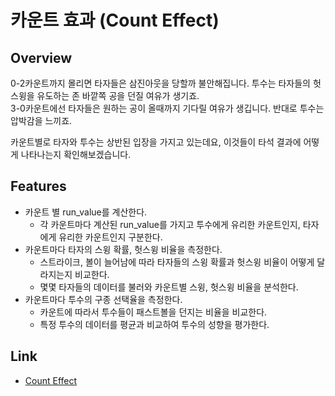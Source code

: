 # 카운트 효과 (Count Effect)

## Overview
0-2카운트까지 몰리면 타자들은 삼진아웃을 당할까 불안해집니다. 투수는 타자들의 헛스윙을 유도하는 존 바깥쪽 공을 던질 여유가 생기죠.   
3-0카운트에선 타자들은 원하는 공이 올때까지 기다릴 여유가 생깁니다. 반대로 투수는 압박감을 느끼죠.   
    
카운트별로 타자와 투수는 상반된 입장을 가지고 있는데요, 이것들이 타석 결과에 어떻게 나타나는지 확인해보겠습니다.



## Features
- 카운트 별 run_value를 계산한다.
  - 각 카운트마다 계산된 run_value를 가지고 투수에게 유리한 카운트인지, 타자에게 유리한 카운트인지 구분한다.
- 카운트마다 타자의 스윙 확률, 헛스윙 비율을 측정한다.
  - 스트라이크, 볼이 늘어남에 따라 타자들의 스윙 확률과 헛스윙 비율이 어떻게 달라지는지 비교한다.
  - 몇몇 타자들의 데이터를 불러와 카운트별 스윙, 헛스윙 비율을 분석한다.
- 카운트마다 투수의 구종 선택율을 측정한다.
  - 카운트에 따라서 투수들이 패스트볼을 던지는 비율을 비교한다.
  - 특정 투수의 데이터를 평균과 비교하여 투수의 성향을 평가한다.
 

## Link
* [Count Effect](https://github.com/pcw789/mlb_statcast/blob/main/run_value.ipynb)

